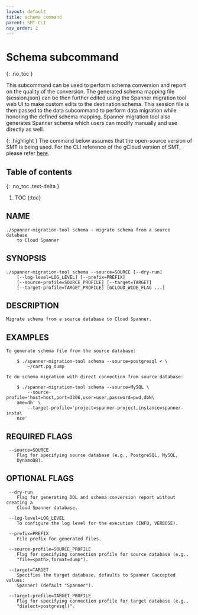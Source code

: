 ```yaml
---
layout: default
title: schema command
parent: SMT CLI
nav_order: 2
---
```


# Schema subcommand
{: .no_toc }

This subcommand can be used to perform schema conversion and report on the quality of the conversion. The generated schema mapping file (session.json) can be then further edited using the Spanner migration tool web UI to make custom edits to the destination schema. This session file
is then passed to the data subcommand to perform data migration while honoring the defined
schema mapping. Spanner migration tool also generates Spanner schema which users can modify manually and use directly as well.

{: .highlight }
The command below assumes that the open-source version of SMT is being used. For the CLI
reference of the gCloud version of SMT, please refer [here](https://cloud.google.com/sdk/gcloud/reference/alpha/spanner/migration).

## Table of contents
{: .no_toc .text-delta }

1. TOC
{:toc}

## NAME

    ./spanner-migration-tool schema - migrate schema from a source database
        to Cloud Spanner

## SYNOPSIS

    ./spanner-migration-tool schema --source=SOURCE [--dry-run]
        [--log-level=LOG_LEVEL] [--prefix=PREFIX]
        [--source-profile=SOURCE_PROFILE] [--target=TARGET]
        [--target-profile=TARGET_PROFILE] [GCLOUD_WIDE_FLAG ...]

## DESCRIPTION

    Migrate schema from a source database to Cloud Spanner.

## EXAMPLES

    To generate schema file from the source database:

        $ ./spanner-migration-tool schema --source=postgresql < \
            ~/cart.pg_dump

    To do schema migration with direct connection from source database:

        $ ./spanner-migration-tool schema --source=MySQL \
            --source-profile='host=host,port=3306,user=user,password=pwd,dbN\
        ame=db' \
            --target-profile='project=spanner-project,instance=spanner-insta\
        nce'

## REQUIRED FLAGS

     --source=SOURCE
        Flag for specifying source database (e.g., PostgreSQL, MySQL,
        DynamoDB).

## OPTIONAL FLAGS

     --dry-run
        Flag for generating DDL and schema conversion report without creating a
        Cloud Spanner database.

     --log-level=LOG_LEVEL
        To configure the log level for the execution (INFO, VERBOSE).

     --prefix=PREFIX
        File prefix for generated files.

     --source-profile=SOURCE_PROFILE
        Flag for specifying connection profile for source database (e.g.,
        "file=<path>,format=dump").

     --target=TARGET
        Specifies the target database, defaults to Spanner (accepted values:
        Spanner) (default "Spanner").

     --target-profile=TARGET_PROFILE
        Flag for specifying connection profile for target database (e.g.,
        "dialect=postgresql)".
